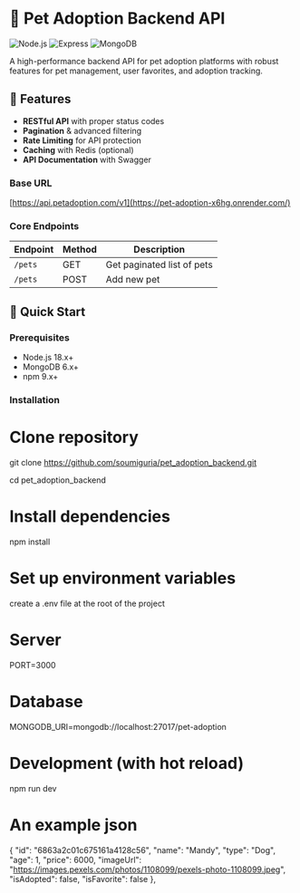 # 🐾 Pet Adoption Backend API

![Node.js](https://img.shields.io/badge/Node.js-18.x-green)
![Express](https://img.shields.io/badge/Express-4.x-blue)
![MongoDB](https://img.shields.io/badge/MongoDB-6.x-green)

A high-performance backend API for pet adoption platforms with robust features for pet management, user favorites, and adoption tracking.

## 🌟 Features

- **RESTful API** with proper status codes
- **Pagination** & advanced filtering
- **Rate Limiting** for API protection
- **Caching** with Redis (optional)
- **API Documentation** with Swagger


### Base URL
[https://api.petadoption.com/v1](https://pet-adoption-x6hg.onrender.com/)


### Core Endpoints

| Endpoint                | Method | Description                          |
|-------------------------|--------|--------------------------------------|
| `/pets`                 | GET    | Get paginated list of pets           |
| `/pets`                 | POST   | Add new pet                          |

## 🚀 Quick Start

### Prerequisites
- Node.js 18.x+
- MongoDB 6.x+ 
- npm 9.x+

### Installation
# Clone repository
git clone https://github.com/soumiguria/pet_adoption_backend.git

cd pet_adoption_backend

# Install dependencies
npm install

# Set up environment variables
create a .env file at the root of the project

# Server
PORT=3000

# Database
MONGODB_URI=mongodb://localhost:27017/pet-adoption

# Development (with hot reload)
npm run dev


# An example json
{
"id": "6863a2c01c675161a4128c56",
"name": "Mandy",
"type": "Dog",
"age": 1,
"price": 6000,
"imageUrl": "https://images.pexels.com/photos/1108099/pexels-photo-1108099.jpeg",
"isAdopted": false,
"isFavorite": false
},
